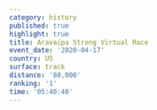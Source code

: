 ```yaml
---
category: history
published: true
highlight: true
title: Aravaipa Strong Virtual Race
event_date: '2020-04-17'
country: US
surface: track
distance: '80,000'
ranking: '1'
time: '05:40:40'
---
```

